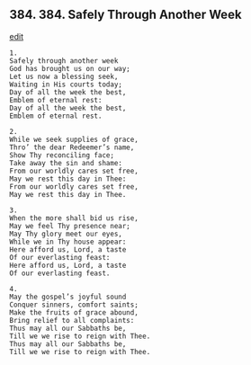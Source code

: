 
## 384.  384. Safely Through Another Week
[edit](https://docs.google.com/document/d/1Ae0FX6Ysb4wotmnXStxJAF0cij9726Qf/edit?mode=html)






    1.
    Safely through another week
    God has brought us on our way;
    Let us now a blessing seek,
    Waiting in His courts today;
    Day of all the week the best,
    Emblem of eternal rest:
    Day of all the week the best,
    Emblem of eternal rest.

    2.
    While we seek supplies of grace,
    Thro’ the dear Redeemer’s name,
    Show Thy reconciling face;
    Take away the sin and shame:
    From our worldly cares set free,
    May we rest this day in Thee:
    From our worldly cares set free,
    May we rest this day in Thee.

    3.
    When the more shall bid us rise,
    May we feel Thy presence near;
    May Thy glory meet our eyes,
    While we in Thy house appear:
    Here afford us, Lord, a taste
    Of our everlasting feast:
    Here afford us, Lord, a taste
    Of our everlasting feast.

    4.
    May the gospel’s joyful sound
    Conquer sinners, comfort saints;
    Make the fruits of grace abound,
    Bring relief to all complaints:
    Thus may all our Sabbaths be,
    Till we we rise to reign with Thee.
    Thus may all our Sabbaths be,
    Till we we rise to reign with Thee.
